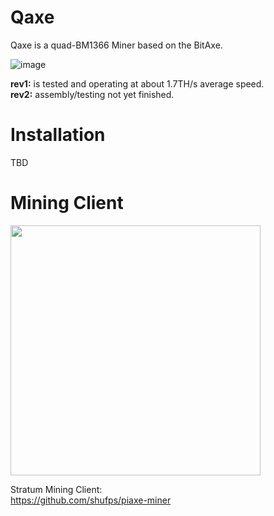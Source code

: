 # Qaxe 

Qaxe is a  quad-BM1366 Miner based on the BitAxe.

![image](https://github.com/shufps/qaxe/assets/3079832/4f741daf-940c-4ba4-a477-e8de91f4513c)

**rev1:** is tested and operating at about 1.7TH/s average speed.<br>
**rev2:** assembly/testing not yet finished.<br>

Installation
=============

TBD

Mining Client
=============

<img src="https://github.com/shufps/piaxe-miner/assets/3079832/8d34ec13-15bd-4dd4-abd3-9588c823c494" width="400px"/>

Stratum Mining Client:<br>
https://github.com/shufps/piaxe-miner

